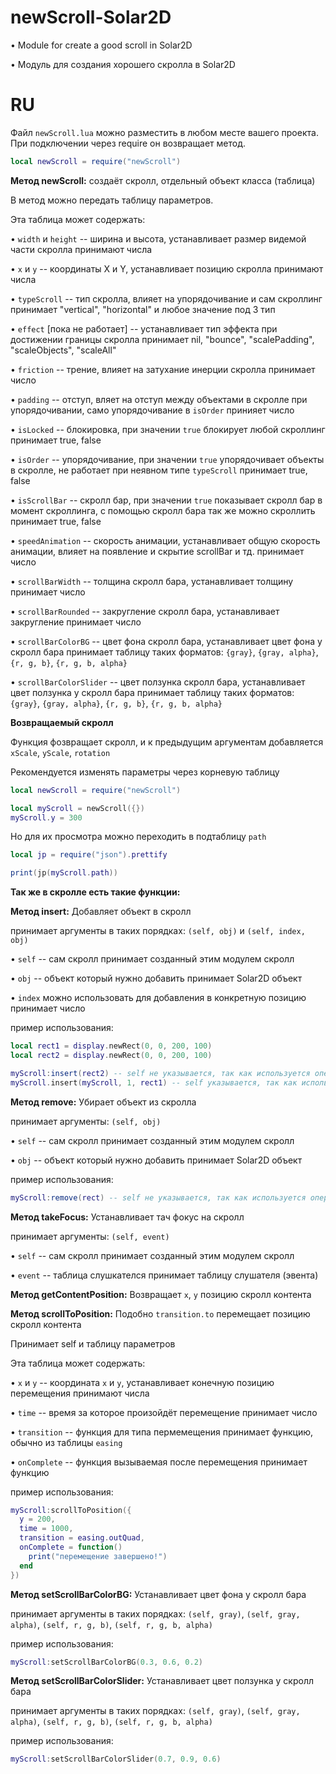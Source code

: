 # newScroll-Solar2D
• Module for create a good scroll in Solar2D

• Модуль для создания хорошего скролла в Solar2D

# RU
Файл `newScroll.lua` можно разместить в любом месте вашего проекта. При подключении через require он возвращает метод.

```lua
local newScroll = require("newScroll")
```

__Метод newScroll:__
создаёт скролл, отдельный объект класса (таблица)

В метод можно передать таблицу параметров.

Эта таблица может содержать:

• `width` и `height` -- ширина и высота, устанавливает размер видемой части скролла
принимают числа

• `x` и `y` -- координаты X и Y, устанавливает позицию скролла
принимают числа

• `typeScroll` -- тип скролла, влияет на упорядочивание и сам скроллинг
принимает "vertical", "horizontal" и любое значение под 3 тип

• `effect` [пока не работает] -- устанавливает тип эффекта при достижении границы скролла
принимает nil, "bounce", "scalePadding", "scaleObjects", "scaleAll"

• `friction` -- трение, влияет на затухание инерции скролла
принимает число

• `padding` -- отступ, вляет на отступ между объектами в скролле при упорядочивании, само упорядочивание в `isOrder`
принияет число

• `isLocked` -- блокировка, при значении `true` блокирует любой скроллинг
принимает true, false

• `isOrder` -- упорядочивание, при значении `true` упорядочивает объекты в скролле, не работает при неявном типе `typeScroll`
принимает true, false

• `isScrollBar` -- скролл бар, при значении `true` показывает скролл бар в момент скроллинга, с помощью скролл бара так же можно скроллить
принимает true, false

• `speedAnimation` -- скорость анимации, устанавливает общую скорость анимации, влияет на появление и скрытие scrollBar и тд.
принимает число

• `scrollBarWidth` -- толщина скролл бара, устанавливает толщину
принимает число

• `scrollBarRounded` -- закругление скролл бара, устанавливает закругление
принимает число

• `scrollBarColorBG` -- цвет фона скролл бара, устанавливает цвет фона у скролл бара
принимает таблицу таких форматов: `{gray}`, `{gray, alpha}`, `{r, g, b}`, `{r, g, b, alpha}`

• `scrollBarColorSlider` -- цвет ползунка скролл бара, устанавливает цвет ползунка у скролл бара
принимает таблицу таких форматов: `{gray}`, `{gray, alpha}`, `{r, g, b}`, `{r, g, b, alpha}`

__Возвращаемый скролл__

Функция фозвращает скролл, и к предыдущим аргументам добавляется `xScale`, `yScale`, `rotation`

Рекомендуется изменять параметры через корневую таблицу

```lua
local newScroll = require("newScroll")

local myScroll = newScroll({})
myScroll.y = 300
```

Но для их просмотра можно переходить в подтаблицу `path`

```lua
local jp = require("json").prettify

print(jp(myScroll.path))
```

__Так же в скролле есть такие функции:__

__Метод insert:__
Добавляет объект в скролл

принимает аргументы в таких порядках: `(self, obj)` и `(self, index, obj)`

• `self` -- сам скролл
принимает созданный этим модулем скролл

• `obj` -- объект который нужно добавить
принимает Solar2D объект

• `index` можно использовать для добавления в конкретную позицию
принимает число

пример использования:

```lua
local rect1 = display.newRect(0, 0, 200, 100)
local rect2 = display.newRect(0, 0, 200, 100)

myScroll:insert(rect2) -- self не указывается, так как используется оператор :
myScroll.insert(myScroll, 1, rect1) -- self указывается, так как используется просто метод из таблички
```

__Метод remove:__
Убирает объект из скролла

принимает аргументы: `(self, obj)`

• `self` -- сам скролл
принимает созданный этим модулем скролл

• `obj` -- объект который нужно добавить
принимает Solar2D объект

пример использования:

```lua
myScroll:remove(rect) -- self не указывается, так как используется оператор :
```

__Метод takeFocus:__
Устанавливает тач фокус на скролл

принимает аргументы: `(self, event)`

• `self` -- сам скролл
принимает созданный этим модулем скролл

• `event` -- таблица слушкателся
принимает таблицу слушателя (эвента)

__Метод getContentPosition:__
Возвращает `x`, `y` позицию скролл контента

__Метод scrollToPosition:__
Подобно `transition.to` перемещает позицию скролл контента

Принимает self и таблицу параметров

Эта таблица может содержать:

• `x` и `y` -- координата `x` и `y`, устанавливает конечную позицию перемещения
принимают числа

• `time` -- время за которое произойдёт перемещение
принимает число

• `transition` -- функция для типа пермемещения
принимает функцию, обычно из таблицы `easing`

• `onComplete` -- функция вызываемая после перемещения
принимает функцию

пример использования:

```lua
myScroll:scrollToPosition({
  y = 200,
  time = 1000,
  transition = easing.outQuad,
  onComplete = function()
    print("перемещение завершено!")
  end
})
```


__Метод setScrollBarColorBG:__
Устанавливает цвет фона у скролл бара

принимает аргументы в таких порядках: `(self, gray)`, `(self, gray, alpha)`, `(self, r, g, b)`, `(self, r, g, b, alpha)`

пример использования:

```lua
myScroll:setScrollBarColorBG(0.3, 0.6, 0.2)
```


__Метод setScrollBarColorSlider:__
Устанавливает цвет ползунка у скролл бара

принимает аргументы в таких порядках: `(self, gray)`, `(self, gray, alpha)`, `(self, r, g, b)`, `(self, r, g, b, alpha)`

пример использования:

```lua
myScroll:setScrollBarColorSlider(0.7, 0.9, 0.6)
```
